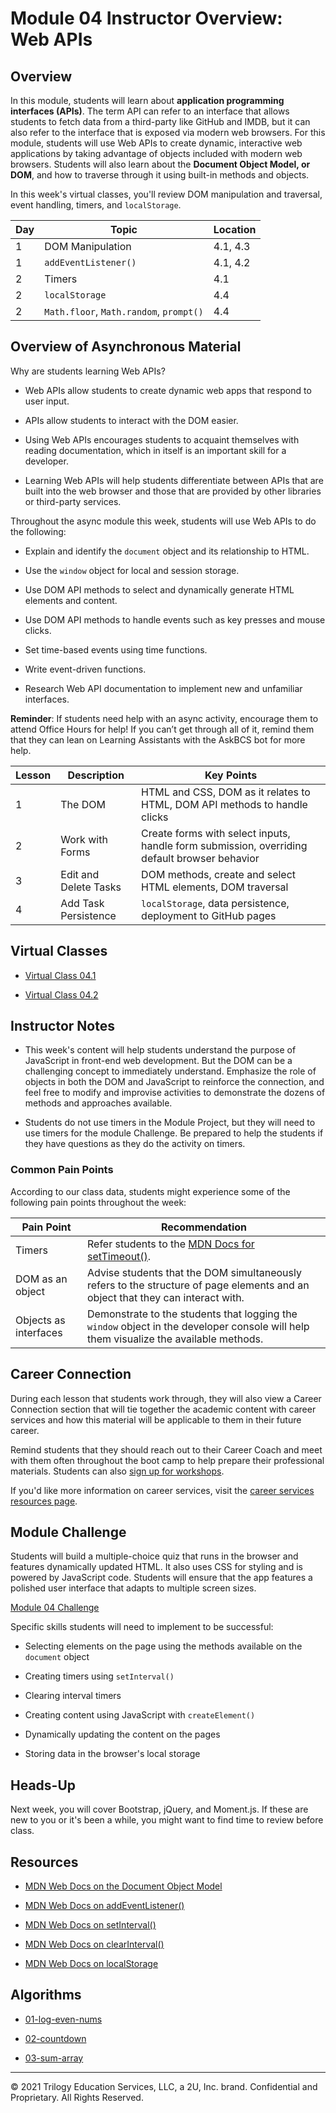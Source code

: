 # Module 04 Instructor Overview: Web APIs

## Overview

In this module, students will learn about **application programming interfaces (APIs)**. The term API can refer to an interface that allows students to fetch data from a third-party like GitHub and IMDB, but it can also refer to the interface that is exposed via modern web browsers. For this module, students will use Web APIs to create dynamic, interactive web applications by taking advantage of objects included with modern web browsers. Students will also learn about the **Document Object Model, or DOM**, and how to traverse through it using built-in methods and objects.

In this week's virtual classes, you'll review DOM manipulation and traversal, event handling, timers, and `localStorage`.

| Day | Topic                                   | Location |
| --- | --------------------------------------- | -------- |
| 1   | DOM Manipulation                        | 4.1, 4.3 |
| 1   | `addEventListener()`                    | 4.1, 4.2 |
| 2   | Timers                                  | 4.1      |
| 2   | `localStorage`                          | 4.4      |
| 2   | `Math.floor`, `Math.random`, `prompt()` | 4.4      |

## Overview of Asynchronous Material

Why are students learning Web APIs?

* Web APIs allow students to create dynamic web apps that respond to user input.

* APIs allow students to interact with the DOM easier.

* Using Web APIs encourages students to acquaint themselves with reading documentation, which in itself is an important skill for a developer.

* Learning Web APIs will help students differentiate between APIs that are built into the web browser and those that are provided by other libraries or third-party services.

Throughout the async module this week, students will use Web APIs to do the following:

* Explain and identify the `document` object and its relationship to HTML.

* Use the `window` object for local and session storage.

* Use DOM API methods to select and dynamically generate HTML elements and content.

* Use DOM API methods to handle events such as key presses and mouse clicks.

* Set time-based events using time functions.

* Write event-driven functions.

* Research Web API documentation to implement new and unfamiliar interfaces.

**Reminder**: If students need help with an async activity, encourage them to attend Office Hours for help! If you can’t get through all of it, remind them that they can lean on Learning Assistants with the AskBCS bot for more help.

| Lesson | Description           | Key Points                                                                                   |
| ------ | --------------------- | -------------------------------------------------------------------------------------------- |
| 1      | The DOM               | HTML and CSS, DOM as it relates to HTML, DOM API methods to handle clicks                    |
| 2      | Work with Forms       | Create forms with select inputs, handle form submission, overriding default browser behavior |
| 3      | Edit and Delete Tasks | DOM methods, create and select HTML elements, DOM traversal                                  |
| 4      | Add Task Persistence  | `localStorage`, data persistence, deployment to GitHub pages                                 |

## Virtual Classes

* [Virtual Class 04.1](./04.1-REQUIRED.md)

* [Virtual Class 04.2](./04.2-REQUIRED.md)

## Instructor Notes

* This week's content will help students understand the purpose of JavaScript in front-end web development. But the DOM can be a challenging concept to immediately understand. Emphasize the role of objects in both the DOM and JavaScript to reinforce the connection, and feel free to modify and improvise activities to demonstrate the dozens of methods and approaches available.

* Students do not use timers in the Module Project, but they will need to use timers for the module Challenge. Be prepared to help the students if they have questions as they do the activity on timers.

### Common Pain Points

According to our class data, students might experience some of the following pain points throughout the week:

| Pain Point            | Recommendation                                                                                                                              |
| --------------------- | ------------------------------------------------------------------------------------------------------------------------------------------- |
| Timers                | Refer students to the [MDN Docs for setTimeout()](https://developer.mozilla.org/en-US/docs/Web/API/WindowOrWorkerGlobalScope/setTimeout). |
| DOM as an object      | Advise students that the DOM simultaneously refers to the structure of page elements and an object that they can interact with.             |
| Objects as interfaces | Demonstrate to the students that logging the `window` object in the developer console will help them visualize the available methods.       |

## Career Connection

During each lesson that students work through, they will also view a Career Connection section that will tie together the academic content with career services and how this material will be applicable to them in their future career.

Remind students that they should reach out to their Career Coach and meet with them often throughout the boot camp to help prepare their professional materials. Students can also [sign up for workshops](https://careernetwork.2u.com/?utm_medium=Academics&utm_source=boot_camp).

If you'd like more information on career services, visit the [career services resources page](https://github.com/coding-boot-camp/fullstack-prework/pull/80/).

## Module Challenge

Students will build a multiple-choice quiz that runs in the browser and features dynamically updated HTML. It also uses CSS for styling and is powered by JavaScript code. Students will ensure that the app features a polished user interface that adapts to multiple screen sizes.

[Module 04 Challenge](../../01-Class-Content/04-Web-APIs/02-Challenge/README.md)

Specific skills students will need to implement to be successful:

* Selecting elements on the page using the methods available on the `document` object

* Creating timers using `setInterval()`

* Clearing interval timers

* Creating content using JavaScript with `createElement()`

* Dynamically updating the content on the pages

* Storing data in the browser's local storage

## Heads-Up

Next week, you will cover Bootstrap, jQuery, and Moment.js. If these are new to you or it's been a while, you might want to find time to review before class.

## Resources

* [MDN Web Docs on the Document Object Model](https://developer.mozilla.org/en-US/docs/Web/API/Document_Object_Model)

* [MDN Web Docs on addEventListener()](https://developer.mozilla.org/en-US/docs/Web/API/EventTarget/addEventListener)

* [MDN Web Docs on setInterval()](https://developer.mozilla.org/en-US/docs/Web/API/WindowOrWorkerGlobalScope/setInterval)

* [MDN Web Docs on clearInterval()](https://developer.mozilla.org/en-US/docs/Web/API/WindowOrWorkerGlobalScope/clearInterval)

* [MDN Web Docs on localStorage](https://developer.mozilla.org/en-US/docs/Web/API/Window/localStorage)

## Algorithms

* [01-log-even-nums](../../01-Class-Content/04-Web-APIs/03-Algorithms/01-log-even-nums)

* [02-countdown](../../01-Class-Content/04-Web-APIs/03-Algorithms/02-countdown)

* [03-sum-array](../../01-Class-Content/04-Web-APIs/03-Algorithms/03-sum-array)

---
© 2021 Trilogy Education Services, LLC, a 2U, Inc. brand. Confidential and Proprietary. All Rights Reserved.
